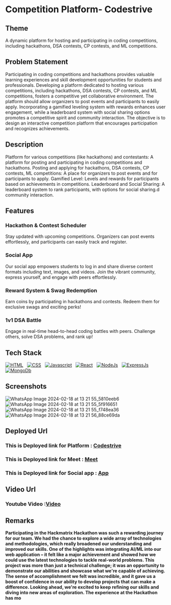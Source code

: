 # Competition Platform- Codestrive

## Theme
A dynamic platform for hosting and participating in coding competitions, including hackathons, DSA contests, CP contests, and ML competitions.

## Problem Statement
Participating in coding competitions and hackathons provides valuable
learning experiences and skill development opportunities for students and
professionals. Developing a platform dedicated to hosting various
competitions, including hackathons, DSA contests, CP contests, and ML
competitions, fosters a competitive yet collaborative environment. The
platform should allow organizers to post events and participants to easily
apply. Incorporating a gamified leveling system with rewards enhances
user engagement, while a leaderboard system with social sharing options
promotes a competitive spirit and community interaction. The objective is
to design an interactive competition platform that encourages participation
and recognizes achievements.

##  Description
Platform for various competitions (like hackathons) and
contestants: A platform for posting and participating in coding
competitions and hackathons.
Posting and applying for hackathons, DSA contests, CP
contests, ML competitions: A place for organizers to post events
and for participants to apply.
Gamified Level: Levels and rewards for participants based on
achievements in competitions.
Leaderboard and Social Sharing: A leaderboard system to rank
participants, with options for social sharing.d community interaction.

## Features
### Hackathon & Contest Scheduler
Stay updated with upcoming competitions. Organizers can post events effortlessly, and participants can easily track and register.
### Social App
Our social app empowers students to log in and share diverse content formats including text, images, and videos. Join the vibrant community, express yourself, and engage with peers effortlessly.

### Reward System & Swag Redemption
Earn coins by participating in hackathons and contests. Redeem them for exclusive swags and exciting perks!

### 1v1 DSA Battle
Engage in real-time head-to-head coding battles with peers. Challenge others, solve DSA problems, and rank up!



## Tech Stack
[![HTML](https://skillicons.dev/icons?i=html&perline=3)](https://skillicons.dev)&nbsp;&nbsp;
[![CSS](https://skillicons.dev/icons?i=css&perline=3)](https://skillicons.dev)&nbsp;&nbsp;
[![Javascript](https://skillicons.dev/icons?i=javascript&perline=3)](https://skillicons.dev)&nbsp;&nbsp;
[![React](https://skillicons.dev/icons?i=react&perline=3)](https://skillicons.dev)&nbsp;&nbsp;
[![NodeJs](https://skillicons.dev/icons?i=nodejs&perline=3)](https://skillicons.dev)&nbsp;&nbsp;
[![ExpressJs](https://skillicons.dev/icons?i=express&perline=3)](https://skillicons.dev)&nbsp;&nbsp;
[![MongoDb](https://skillicons.dev/icons?i=mongodb&perline=3)](https://skillicons.dev)&nbsp;&nbsp;


## Screenshots
![WhatsApp Image 2024-02-18 at 13 21 55_5810eeb6](https://github.com/sohamt-21/HM0061_NEVER_SELECTED/assets/111387629/d5e223c7-9b79-4d47-804a-62a1d2474be8)
![WhatsApp Image 2024-02-18 at 13 21 55_5f916651](https://github.com/sohamt-21/HM0061_NEVER_SELECTED/assets/111387629/e08ccf9c-03cf-4303-b9ae-b82e1ca82cb4)
![WhatsApp Image 2024-02-18 at 13 21 55_f748ea36](https://github.com/sohamt-21/HM0061_NEVER_SELECTED/assets/111387629/1ce5c33b-3887-4854-92a0-77f0eee81082)
![WhatsApp Image 2024-02-18 at 13 21 56_88ce69da](https://github.com/sohamt-21/HM0061_NEVER_SELECTED/assets/111387629/4df777e9-5b21-40fb-a08b-8150f7f3be54)






## Deployed Url
### This is Deployed link for Platform : [Codestrive](https://.vercel.app)

### This is Deployed link for Meet : [Meet](https://refmemeet.vercel.app)


### This is Deployed link for Social app : [App](https://agrico-community.vercel.app/)



## Video Url
### Youtube Video :[Video](https://youtu.be/)

## Remarks
**Participating in the Hackmatrix Hackathon was such a rewarding journey for our team. We had the chance to explore a wide array of technologies and methodologies, which really broadened our understanding and improved our skills. One of the highlights was integrating AI/ML into our web application – it felt like a major achievement and showed how we could use the latest technologies to tackle real-world problems. This project was more than just a technical challenge; it was an opportunity to demonstrate our abilities and showcase what we're capable of achieving. The sense of accomplishment we felt was incredible, and it gave us a boost of confidence in our ability to develop projects that can make a difference. Looking ahead, we're excited to keep refining our skills and diving into new areas of exploration. The experience at the Hackathon has mo**



